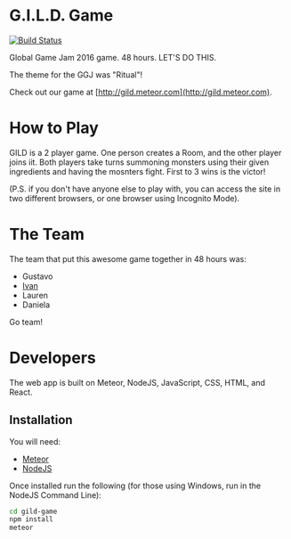 G.I.L.D. Game
=============

[![Build Status](https://travis-ci.org/CapsuleCat/GildGame.svg?branch=develop)](https://travis-ci.org/CapsuleCat/GildGame)

Global Game Jam 2016 game. 48 hours. LET'S DO THIS.

The theme for the GGJ was "Ritual"!

Check out our game at [http://gild.meteor.com](http://gild.meteor.com).

# How to Play

GILD is a 2 player game. One person creates a Room, and the other player joins iit. Both players take turns summoning monsters using their given ingredients and having the mosnters fight. First to 3 wins is the victor!

(P.S. if you don't have anyone else to play with, you can access the site in two different browsers, or one browser using Incognito Mode).

# The Team

The team that put this awesome game together in 48 hours was:

- Gustavo
- [Ivan](https://github.com/idmontie)
- Lauren
- Daniela

Go team!

# Developers

The web app is built on Meteor, NodeJS, JavaScript, CSS, HTML, and React.

## Installation

You will need:

- [Meteor](https://www.meteor.com/install)
- [NodeJS](https://nodejs.org/en/download/)

Once installed run the following (for those using Windows, run in the NodeJS Command Line):

```sh
cd gild-game
npm install
meteor
```

